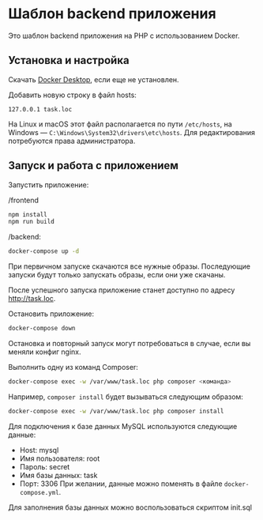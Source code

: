 # Шаблон backend приложения

Это шаблон backend приложения на PHP с использованием Docker.

## Установка и настройка

Скачать [Docker Desktop](https://www.docker.com/products/docker-desktop/), если еще не установлен.

Добавить новую строку в файл hosts:

```
127.0.0.1 task.loc
```

На Linux и macOS этот файл располагается по пути `/etc/hosts`, на Windows — `C:\Windows\System32\drivers\etc\hosts`. Для редактирования потребуются права администратора.

## Запуск и работа с приложением

Запустить приложение:

/frontend

```bash
npm install
npm run build
```

/backend:

```bash
docker-compose up -d
```

При первичном запуске скачаются все нужные образы. Последующие запуски будут только запускать образы, если они уже скачаны.

После успешного запуска приложение станет доступно по адресу http://task.loc.

Остановить приложение:

```bash
docker-compose down
```

Остановка и повторный запуск могут потребоваться в случае, если вы меняли конфиг nginx.

Выполнить одну из команд Composer:

```bash
docker-compose exec -w /var/www/task.loc php composer <команда>
```

Например, `composer install` будет вызываться следующим образом:

```bash
docker-compose exec -w /var/www/task.loc php composer install
```

Для подключения к базе данных MySQL используются следующие данные:

- Host: mysql
- Имя пользователя: root
- Пароль: secret
- Имя базы данных: task
- Порт: 3306
  При желании, данные можно поменять в файле `docker-compose.yml`.

Для заполнения базы данных можно воспользоваться скриптом init.sql
